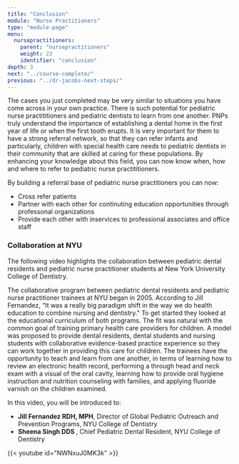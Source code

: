 ```yaml
---
title: "Conclusion"
module: "Nurse Practitioners"
type: "module-page"
menu:
  nursepractitioners:
    parent: "nursepractitioners"
    weight: 23
    identifier: "conclusion"
depth: 3
next: "../course-complete/"
previous: "../dr-jacobs-next-steps/"
---
```

<div class="pageblock"><p>The cases you just completed may be very similar to situations you have come across in your own practice. There is such potential for pediatric nurse practititioners and pediatric dentists to learn from one another.  PNPs truly understand the importance of establishing a dental home in the first year of life or when the first tooth erupts.  It is very important for them to have a strong referral network, so that they can refer infants and particularly, children with special health care needs to pediatric dentists in their community that are skilled at caring for these populations.  By enhancing your knowledge about this field, you can now know when, how and where to refer to pediatric nurse practititioners.</p>
<p>By building a referral base of pediatric nurse practitioners you can now:</p>
<ul>
<li>Cross refer patients</li>
<li>Partner with each other for continuting education opportunities through professonal organizations</li>
<li>Provide each other with inservices to professional associates and office staff</li>
</ul>
<h3> Collaboration at NYU </h3>
<p>The following video highlights the collaboration between pediatric dental residents and pediatric nurse practitioner students at New York University College of Dentistry.</p>
<p>The collaborative program between pediatric dental residents and pediatric nurse practitioner trainees at NYU began in 2005.  According to Jill Fernandez, “It was a really big paradigm shift in the way we do health education to combine nursing and dentistry." To get started they looked at the educational curriculum of both programs.  The fit was natural with the common goal of training primary health care providers for children.  A model was proposed to provide dental residents, dental students and nursing students with collaborative evidence-based practice experience so they can work together in providing this care for children.  The trainees have the opportunity to teach and learn from one another, in terms of learning how to review an electronic health record, performing a through head and neck exam with a visual of the oral cavity, learning how to provide oral hygiene instruction and nutrition counseling with families, and applying fluoride varnish on the children examined.</p>
<p>In this video, you will be introduced to:</p>
<ul>
<li><b>Jill Fernandez RDH, MPH</b>, Director of Global Pediatric Outreach and Prevention Programs, NYU College of Dentistry</li>
<li><b>Sheena Singh DDS </b>, Chief Pediatric Dental Resident, NYU College of Dentistry</li>
</ul>

{{< youtube id="NWNxuJ0MK3k" >}}</div>